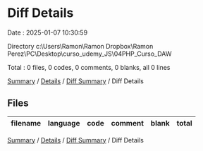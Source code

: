 # Diff Details

Date : 2025-01-07 10:30:59

Directory c:\\Users\\Ramon\\Ramon Dropbox\\Ramon Perez\\PC\\Desktop\\curso_udemy_JS\\04PHP_Curso_DAW

Total : 0 files,  0 codes, 0 comments, 0 blanks, all 0 lines

[Summary](results.md) / [Details](details.md) / [Diff Summary](diff.md) / Diff Details

## Files
| filename | language | code | comment | blank | total |
| :--- | :--- | ---: | ---: | ---: | ---: |

[Summary](results.md) / [Details](details.md) / [Diff Summary](diff.md) / Diff Details